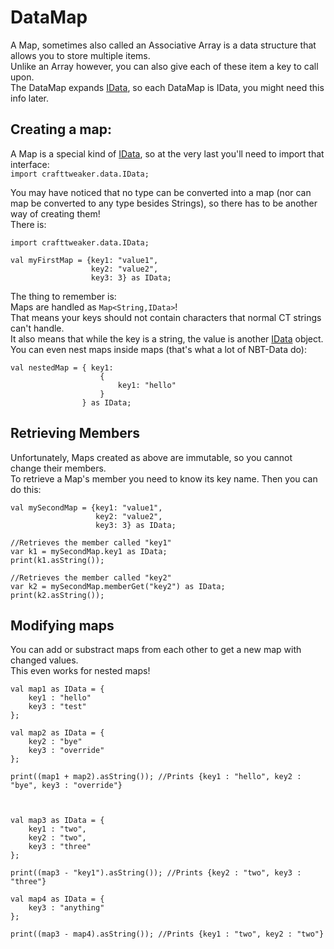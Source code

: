 # DataMap

A Map, sometimes also called an Associative Array is a data structure that allows you to store multiple items.  
Unlike an Array however, you can also give each of these item a key to call upon.  
The DataMap expands [IData](/Vanilla/Data/IData/), so each DataMap is IData, you might need this info later.

## Creating a map:
A Map is a special kind of [IData](/Vanilla/Data/IData/), so at the very last you'll need to import that interface:  
`import crafttweaker.data.IData;`

You may have noticed that no type can be converted into a map (nor can map be converted to any type besides Strings), so there has to be another way of creating them!  
There is:

```zenscript
import crafttweaker.data.IData;

val myFirstMap = {key1: "value1",
				  key2: "value2",
				  key3: 3} as IData;
```

The thing to remember is:  
Maps are handled as `Map<String,IData>`!  
That means your keys should not contain characters that normal CT strings can't handle.  
It also means that while the key is a string, the value is another [IData](/Vanilla/Data/IData/) object.  
You can even nest maps inside maps (that's what a lot of NBT-Data do):  

```zenscript
val nestedMap = { key1: 
					{
						key1: "hello"
					}
				} as IData;
```


## Retrieving Members

Unfortunately, Maps created as above are immutable, so you cannot change their members.  
To retrieve a Map's member you need to know its key name. Then you can do this:

```zenscript
val mySecondMap = {key1: "value1",
				   key2: "value2",
				   key3: 3} as IData;

//Retrieves the member called "key1"
var k1 = mySecondMap.key1 as IData;
print(k1.asString());

//Retrieves the member called "key2"
var k2 = mySecondMap.memberGet("key2") as IData;
print(k2.asString());
```

## Modifying maps

You can add or substract maps from each other to get a new map with changed values.  
This even works for nested maps!

```zenscript
val map1 as IData = {
	key1 : "hello"
	key3 : "test"
};

val map2 as IData = {
	key2 : "bye"
	key3 : "override"
};

print((map1 + map2).asString()); //Prints {key1 : "hello", key2 : "bye", key3 : "override"}



val map3 as IData = {
	key1 : "two",
	key2 : "two",
	key3 : "three"
};

print((map3 - "key1").asString()); //Prints {key2 : "two", key3 : "three"}

val map4 as IData = {
	key3 : "anything"
};

print((map3 - map4).asString()); //Prints {key1 : "two", key2 : "two"}
```